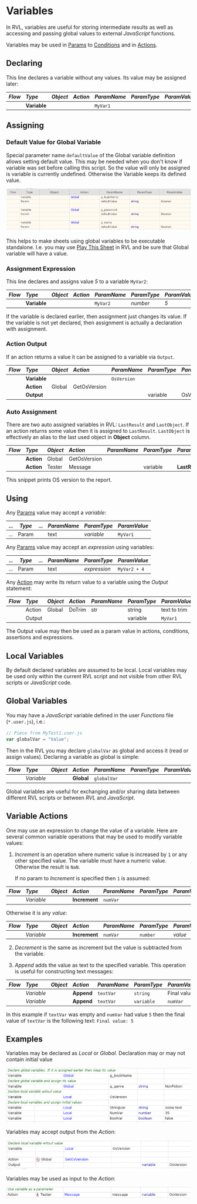 # Variables

In RVL, variables are useful for storing intermediate results as well as accessing and passing global values to external *JavaScript* functions.

Variables may be used in [Params](Params.md) to [Conditions](Conditions.md) and in [Actions](Actions.md).

## Declaring

This line declares a variable without any values. Its value may be assigned later:

*Flow*| *Type*  | *Object*   | *Action*   | *ParamName* | *ParamType* | *ParamValue*
:--   |:--     |:--          |:--         |:--          |:--          |:--
      |**Variable**|         |            |   `MyVar1`   |             |            

## Assigning

### Default Value for Global Variable

Special parameter name `defaultValue` of the Global variable definition allows setting default value. This may be needed when you don't know if variable was set before calling this script. So the value will only be assigned is variable is currently undefined. Otherwise the Variable keeps its defined value.

![defaultValue](img/RVL_Variable_DefaultValue.png)

This helps to make sheets using global variables to be executable standalone. I.e. you may use [Play This Sheet](../Guide/rvl_editor.md#context-menu) in RVL and be sure that Global variable will have a value.

### Assignment Expression

This line declares and assigns value *5* to a variable `MyVar2`:

*Flow*| *Type*  | *Object*   | *Action*   | *ParamName* | *ParamType* | *ParamValue*
:--   |:--     |:--          |:--         |:--          |:--          |:--
      |**Variable**|         |            |   `MyVar2`   |   *number*  | *5*           

If the variable is declared earlier, then assignment just changes its value. If the variable is not yet declared, then assignment is actually a declaration with assignment.

### Action Output

If an action returns a value it can be assigned to a variable via `Output`.

*Flow*| *Type*  | *Object*   | *Action*   | *ParamName* | *ParamType* | *ParamValue*
:--   |:--     |:--          |:--         |:--          |:--          |:--
      | **Variable** |         |              | `OsVersion`   |     |      
      | **Action**   | Global  | GetOsVersion |               |     |      
      | **Output**   |         |              |               | variable | OsVersion

### Auto Assignment

There are two auto assigned variables in RVL:  `LastResult` and `LastObject`. If an action returns some value then it is assigned to `LastResult`. `LastObject` is effectively an alias to the last used object in **Object** column.

*Flow*| *Type*  | *Object*   | *Action*   | *ParamName* | *ParamType* | *ParamValue*
:--   |:--     |:--          |:--         |:--          |:--          |:--
      | **Action**   | Global  | GetOsVersion |               |     |      
      | **Action**   | Tester  | Message      |               | variable | **LastResult**

This snippet prints OS version to the report.

## Using

Any [Params](Params.md) value may accept a *variable*:

...|*Type*| ...| *ParamName* | *ParamType*|*ParamValue*
---|----  |----|:--          |:--         | :--
...|Param |    |  text       | *variable* | `MyVar1`           

Any [Params](Params.md) value may accept an *expression* using variables:

...|*Type*| ...| *ParamName* | *ParamType*| *ParamValue*
---|----  |----|:--          |:--         |:--
...|Param |    |  text       |*expression*| `MyVar2 + 4`           

Any [Action](Actions.md) may write its return value to a variable using the *Output* statement:

*Flow*| *Type*| *Object*   | *Action*   | *ParamName* | *ParamType* | *ParamValue*
:--  |:--     |:--         |:--         |:--          |:--         |:--
     | Action | Global     | DoTrim     |  str        | string     |   text to trim              
     | Output |            |            |             | variable   | `MyVar1`          

The Output value may then be used as a param value in actions, conditions, assertions and expressions.

## Local Variables

By default declared variables are assumed to be local. Local variables may be used only within the current RVL script and not visible from other RVL scripts or *JavaScript* code.

## Global Variables

You may have a *JavaScript* variable defined in the user *Functions* file (`*.user.js`), i.e.:

```javascript
// Piece from MyTest1.user.js
var globalVar = "Value";
```

Then in the RVL you may declare `globalVar` as global and access it (read or assign values). Declaring a variable as global is simple:

*Flow*| *Type*  | *Object*   | *Action*   | *ParamName* | *ParamType* | *ParamValue*
:--   |:--     |:--          |:--         |:--          |:--          |:--
      |*Variable*|           |**Global**  |`globalVar`  |             | 

Global variables are useful for exchanging and/or sharing data between different RVL scripts or between *RVL* and *JavaScript*.

## Variable Actions

One may use an expression to change the value of a variable. Here are several common variable operations that may be used to modify variable values:

1. *Increment* is an operation where numeric value is increased by `1` or any other specified value. The variable must have a numeric value. Otherwise the result is `NaN`.

    If no param to *Increment* is specified then `1` is assumed:

*Flow*| *Type*  | *Object*   | *Action*   | *ParamName* | *ParamType* | *ParamValue*
:--   |:--     |:--          |:--         |:--          |:--          |:--
      |*Variable*|           |**Increment**  |`numVar`  |     |  

Otherwise it is any *value*:

*Flow*| *Type*  | *Object*   | *Action*   | *ParamName* | *ParamType* | *ParamValue*
:--   |:--     |:--          |:--         |:--          |:--          |:--
      |*Variable*|           |**Increment**  |`numVar`  | `number`   | *value* 

2. *Decrement* is the same as increment but the value is subtracted from the variable.

3. *Append* adds the value as text to the specified variable. This operation is useful for constructing text messages:

*Flow*| *Type*  | *Object*   | *Action*   | *ParamName* | *ParamType* | *ParamValue*
:--   |:--     |:--          |:--         |:--          |:--          |:--
      |*Variable*|           |**Append**  |`textVar`  | `string`   | Final value: 
      |*Variable*|           |**Append**  |`textVar`  | `variable`   | `numVar` 

In this example if `textVar` was empty and `numVar` had value `5` then the final value of `textVar` is the following text:
    `Final value: 5`

## Examples

Variables may be declared as *Local* or *Global*. Declaration may or may not contain initial value

![Variable Declarations](img/Variables_Declaration.png)

Variables may accept output from the *Action*:

![Variable Output](img/Variables_Output.png)

Variables may be used as input to the *Action*:

![Variable AsParam](img/Variables_AsParam.png)
